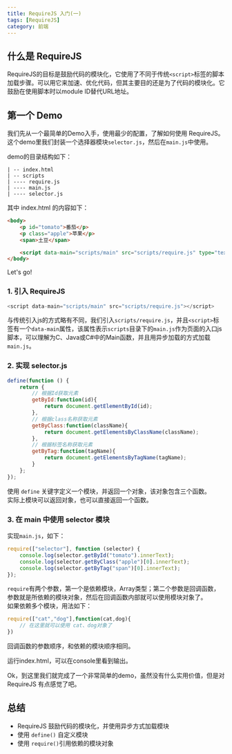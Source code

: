 ```yaml
---
title: RequireJS 入门(一)
tags: [RequireJS]
category: 前端
---
```


## 什么是 RequireJS
RequireJS的目标是鼓励代码的模块化，它使用了不同于传统`<script>`标签的脚本加载步骤。可以用它来加速、优化代码，但其主要目的还是为了代码的模块化。它鼓励在使用脚本时以module ID替代URL地址。

## 第一个 Demo
我们先从一个最简单的Demo入手，使用最少的配置，了解如何使用 RequireJS。  
这个demo里我们封装一个选择器模块`selector.js`，然后在`main.js`中使用。  

demo的目录结构如下：  
```
| -- index.html
| -- scripts
| ---- require.js
| ---- main.js
| ---- selector.js
```
其中 index.html 的内容如下：  
``` html
<body>
    <p id="tomato">番茄</p>
    <p class="apple">苹果</p>
    <span>土豆</span>

    <script data-main="scripts/main" src="scripts/require.js" type="text/javascript"></script>
</body>
```

Let's go!

### 1. 引入 RequireJS
``` javascript
<script data-main="scripts/main" src="scripts/require.js"></script>
```
与传统引入js的方式略有不同，我们引入`scripts/require.js`，并且`<script>`标签有一个`data-main`属性，该属性表示`scripts`目录下的`main.js`作为页面的入口js脚本，可以理解为C、Java或C#中的Main函数，并且用异步加载的方式加载`main.js`。

### 2. 实现 selector.js
```javascript
define(function () {
    return {
        // 根据Id获取元素
        getById:function(id){
            return document.getElementById(id);
        },
        // 根据class名称获取元素
        getByClass:function(className){
            return document.getElementsByClassName(className);
        },
        // 根据标签名称获取元素
        getByTag:function(tagName){
            return document.getElementsByTagName(tagName);
        }
    };
});
```
使用 `define` 关键字定义一个模块，并返回一个对象，该对象包含三个函数。  
实际上模块可以返回对象，也可以直接返回一个函数。

### 3. 在 main 中使用 selector 模块
实现`main.js`，如下：
```javascript
require(["selector"], function (selector) {
    console.log(selector.getById("tomato").innerText);
    console.log(selector.getByClass("apple")[0].innerText);
    console.log(selector.getByTag("span")[0].innerText);
});
```
`require`有两个参数，第一个是依赖模块，Array类型；第二个参数是回调函数，参数就是所依赖的模块对象，然后在回调函数内部就可以使用模块对象了。  
如果依赖多个模块，用法如下：
```javascript
require(["cat","dog"],function(cat,dog){
    // 在这里就可以使用 cat、dog对象了
})
```
回调函数的参数顺序，和依赖的模块顺序相同。

运行index.html，可以在console里看到输出。  

Ok，到这里我们就完成了一个非常简单的demo，虽然没有什么实用价值，但是对 RequireJS 有点感觉了吧。

## 总结
- RequireJS 鼓励代码的模块化，并使用异步方式加载模块
- 使用 `define()` 自定义模块
- 使用 `require()`引用依赖的模块对象